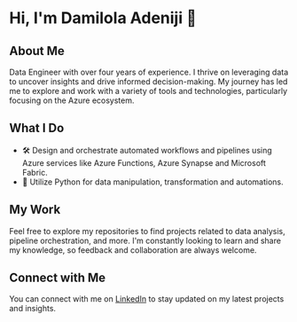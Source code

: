 # Hi, I'm Damilola Adeniji 👋

## About Me

Data Engineer with over four years of experience. I thrive on leveraging data to uncover insights and drive informed decision-making. My journey has led me to explore and work with a variety of tools and technologies, particularly focusing on the Azure ecosystem.

## What I Do

- 🛠️ Design and orchestrate automated workflows and pipelines using Azure services like Azure Functions, Azure Synapse and Microsoft Fabric.
- 🐍 Utilize Python for data manipulation, transformation and automations.

## My Work

Feel free to explore my repositories to find projects related to data analysis, pipeline orchestration, and more. I'm constantly looking to learn and share my knowledge, so feedback and collaboration are always welcome.

## Connect with Me

You can connect with me on [LinkedIn](https://www.linkedin.com/in/oluwadamilola-adeniji/) to stay updated on my latest projects and insights.

